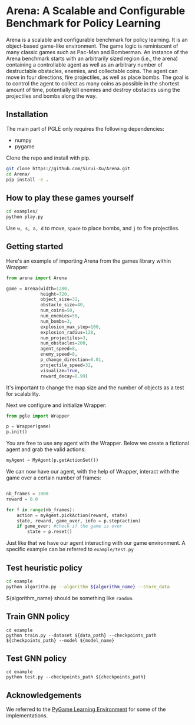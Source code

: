 # Arena: A Scalable and Configurable Benchmark for Policy Learning

Arena is a scalable and configurable benchmark for policy learning. It is an object-based game-like environment. The game logic is reminiscent of many classic games such as Pac-Man and Bomberman. An instance of the Arena benchmark starts with an arbitrarily sized region (i.e., the arena) containing a controllable agent as well as an arbitrary number of destructable obstacles, enemies, and collectable coins. The agent can move in four directions, fire projectiles, as well as place bombs. The goal is to control the agent to collect as many coins as possible in the shortest amount of time, potentially kill enemies and destroy obstacles using the projectiles and bombs along the way. 
 
## Installation

The main part of PGLE only requires the following dependencies:
* numpy
* pygame
  
Clone the repo and install with pip.

```bash
git clone https://github.com/Sirui-Xu/Arena.git
cd Arena/
pip install -e .
``` 

## How to play these games yourself

```bash
cd examples/
python play.py
``` 

Use `w, s, a, d` to move, `space` to place bombs, and `j` to fire projectiles.

## Getting started

Here's an example of importing Arena from the games library within Wrapper:

```python
from arena import Arena

game = Arena(width=1280,
             height=720,
             object_size=32,
             obstacle_size=40,
             num_coins=50,
             num_enemies=50,
             num_bombs=3,
             explosion_max_step=100,
             explosion_radius=128,
             num_projectiles=3,
             num_obstacles=200,
             agent_speed=8,
             enemy_speed=8,
             p_change_direction=0.01,
             projectile_speed=32,
             visualize=True,
             reward_decay=0.99)
```

It's important to change the map size and the number of objects as a test for scalability.

Next we configure and initialize Wrapper:

```python
from pgle import Wrapper

p = Wrapper(game)
p.init()
```

You are free to use any agent with the Wrapper. Below we create a fictional agent and grab the valid actions:

```python
myAgent = MyAgent(p.getActionSet())
```

We can now have our agent, with the help of Wrapper, interact with the game over a certain number of frames:

```python

nb_frames = 1000
reward = 0.0

for f in range(nb_frames):
    action = myAgent.pickAction(reward, state)
    state, reward, game_over, info = p.step(action)
    if game_over: #check if the game is over
        state = p.reset()

```
Just like that we have our agent interacting with our game environment. A specific example can be referred to `example/test.py`

## Test heuristic policy

```bash
cd example
python algorithm.py --algorithm ${algorithm_name} --store_data
```
${algorithm_name} should be something like `random`.

## Train GNN policy

```
cd example
python train.py --dataset ${data_path} --checkpoints_path ${checkpoints_path} --model ${model_name}
```

## Test GNN policy

```
cd example
python test.py --checkpoints_path ${checkpoints_path}
```

## Acknowledgements
We referred to the [PyGame Learning Environment](https://github.com/ntasfi/PyGame-Learning-Environment) for some of the implementations.

<!--
A `PGLE` instance requires a game exposing a set of control methods. To see the required methods look at `pgle/games/base.py`. 

Here's an example of importing billiardworldmaze from the games library within PGLE:

```python
from pgle.games import BilliardWorldMaze

game = BilliardWorldMaze(width=48, height=48, num_creeps=3)
```

It's important to change the map size and the number of nodes as a test for compositional generalization.

Next we configure and initialize PGLE:

```python
from pgle import PGLE

p = PGLE(game)
p.init()
```

You are free to use any agent with the PGLE. Below we create a fictional agent and grab the valid actions:

```python
myAgent = MyAgent(p.getActionSet())
```

We can now have our agent, with the help of PGLE, interact with the game over a certain number of frames:

```python

nb_frames = 1000
reward = 0.0

for f in range(nb_frames):
    action = myAgent.pickAction(reward, state)
    state, reward, game_over, info = p.step(action)
    if game_over: #check if the game is over
        state = p.reset()

```

The state contains the local and the global information. Here's an example.

```python
state = {"local": local_state, "global": global_state}
local_state = [ {'type': 'player', 'type_index': 0, 'position': [472.5, 402.5], 'velocity': [0, 0], 'speed': 70, 'box': [388, 458, 416, 486]}, 
                {'type': 'creep', 'type_index': 3, 'position': [315.0, 52.5], 'velocity': [35.0, 0.0], 'speed': 35, 'box': [38, 301, 66, 329], }, 
                {'type': 'creep', 'type_index': 2, 'position': [52.5, 280.0], 'velocity': [0.0, -35.0], 'speed': 35, 'box': [266, 38, 294, 66] ]
global_state = {
                'maze': array([[1, 1, 1, 1, 1, 1, 1, 1, 1, 1, 1, 1, 1, 1, 1],
                            [1, 0, 1, 0, 0, 0, 0, 0, 0, 0, 0, 0, 0, 0, 1],
                            [1, 0, 1, 1, 1, 0, 1, 1, 1, 1, 1, 1, 1, 0, 1],
                            [1, 0, 0, 0, 0, 0, 0, 0, 0, 0, 0, 0, 1, 0, 1],
                            [1, 0, 0, 0, 1, 1, 1, 0, 1, 1, 1, 0, 1, 0, 1],
                            [1, 0, 0, 0, 1, 0, 1, 0, 1, 0, 0, 0, 1, 0, 1],
                            [1, 0, 0, 0, 1, 0, 1, 1, 1, 0, 0, 0, 1, 0, 1],
                            [1, 0, 0, 0, 1, 0, 0, 0, 0, 0, 0, 0, 1, 0, 1],
                            [1, 0, 1, 1, 1, 1, 1, 1, 1, 0, 0, 0, 1, 0, 1],
                            [1, 0, 1, 0, 0, 0, 0, 0, 1, 0, 0, 0, 1, 0, 1],
                            [1, 0, 1, 1, 1, 0, 0, 0, 1, 0, 0, 0, 0, 0, 1],
                            [1, 0, 0, 0, 1, 0, 0, 0, 1, 0, 0, 0, 0, 0, 1],
                            [1, 0, 0, 0, 1, 0, 0, 0, 1, 0, 1, 0, 0, 0, 1],
                            [1, 0, 0, 0, 1, 0, 0, 0, 0, 0, 0, 0, 0, 0, 1],
                            [1, 1, 1, 1, 1, 1, 1, 1, 1, 1, 1, 1, 1, 1, 1]]), # a numpy array where 1 for the wall and 0 for the free space
                'rate_of_progress': 0.25555555555555554# Percentage of game progress. The game ended when 100% progressed.
               }
```

Just like that we have our agent interacting with our game environment. A specific example can be referred to `example/test.py`

## Test heuristic algorithm

```bash
cd example
python test.py --game ${game_name} --algorithm ${algorithm_name}
```
${game_name} should be one of the available game's name. ${algorithm_name} should be something like `random`.



## Acknowledgement
This environment refers a lot to ntasfi's [PyGame Learning Environment](https://github.com/ntasfi/PyGame-Learning-Environment)


**PyGame Graph Based Learning Environment (PGLE)** is a learning environment, mimicking the [Arcade Learning Environment](https://github.com/mgbellemare/Arcade-Learning-Environment) interface and [PyGame Learning Environment](https://github.com/ntasfi/PyGame-Learning-Environment). This platform is designed to support the community to investigate compositional generalizability (a.k.a. combinatorial generalizability) of models and algorithms, especially **Graph Neural Networks**.

## Games

At present, there are five types of object-oriented games in the environment, a total of twelve available games. We are still committed to exploring and developing other games that can be well abstracted into graphs or sets, while this abstraction will not make games particularly simple.

* WaterWorld

    This environment has multiple objects of assorted types and colors. Picking up the wrong object produces a negative reward.

* PacWorld

    This environment has multiple objects of assorted colors. The lighter the color, the higher the reward. The agent need to pick up objects in the limited time.

* BilliardWorld

    This environment has multiple objects of assorted colors. The agent need to pick up objects in order. The order is represented by the color of the object from dark to light.

* Shootworld

    In this game, the agent needs to avoid the target, but needs to destroy all targets by shooting.

* BomberMan

    In this game, the agent needs to avoid the target, but needs to place bomb to destroy all objects.



**With or without maze**

If there was a wall in the map, the agent could not pass through the wall, but some walls could be destroyed by shooting or placing bombs.

For example, The game WaterWorld with maze is called WaterWorldMaze.


 **Complexity Analysis**

assumed that the moving range of each step of the agent is $m_a$. The moving range of each step of the agent is $m_o$. The density of objects in the game is $\rho$ and there are $n$ objects. The number of bombs placed is $n_b$

| Game | WaterWorld | PacWorld | BilliardWorld | Shootworld | Bomberman |
| ---- | ---- | ---- | ---- | ---- | ---- |
| Graph size | $1+\rho(m_a+m_o)$ | 1 | $1+\rho(m_a+m_o)$ | $2+\rho(m_a+m_o)$ | $1+n_b+\rho(m_a+m_o)$ |
|Graph diameter| 2 |2 | 2 | 3| 3|

If the number of nodes and diameter of the maze graph is $n_w$ and $d_w$

|Game Setting| w/o maze | w/ maze|
|---|---|---|
|Graph size| $s$ | $s+n_w$|
|Graph diameter| $d$ | $d+d_w$|
## Algorithms

We also provide handcrafted algorithms for every game. These algorithms can be used as a baseline for the comparison of graph neural networks, and can also be used as teacher policies for graph neural networks to imitate, since it is not very successful to use graph neural networks directly for reinforcement learning in some of our games at present.
 -->
